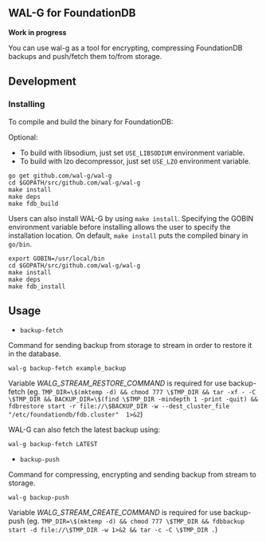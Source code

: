 ## WAL-G for FoundationDB

**Work in progress**

You can use wal-g as a tool for encrypting, compressing FoundationDB backups and push/fetch them to/from storage.

Development
-----------
### Installing
To compile and build the binary for FoundationDB:

Optional:

- To build with libsodium, just set `USE_LIBSODIUM` environment variable.
- To build with lzo decompressor, just set `USE_LZO` environment variable.
```
go get github.com/wal-g/wal-g
cd $GOPATH/src/github.com/wal-g/wal-g
make install
make deps
make fdb_build
```
Users can also install WAL-G by using `make install`. Specifying the GOBIN environment variable before installing allows the user to specify the installation location. On default, `make install` puts the compiled binary in `go/bin`.
```
export GOBIN=/usr/local/bin
cd $GOPATH/src/github.com/wal-g/wal-g
make install
make deps
make fdb_install
```

Usage
-----

* ``backup-fetch``

Command for sending backup from storage to stream in order to restore it in the database.

```
wal-g backup-fetch example_backup
```

Variable _WALG_STREAM_RESTORE_COMMAND_ is required for use backup-fetch
(eg. ```TMP_DIR=\$(mktemp -d) && chmod 777 \$TMP_DIR && tar -xf - -C \$TMP_DIR && BACKUP_DIR=\$(find \$TMP_DIR -mindepth 1 -print -quit) && fdbrestore start -r file://\$BACKUP_DIR -w --dest_cluster_file "/etc/foundationdb/fdb.cluster"  1>&2```)

WAL-G can also fetch the latest backup using:

```
wal-g backup-fetch LATEST
```

* ``backup-push``

Command for compressing, encrypting and sending backup from stream to storage.

```
wal-g backup-push
```

Variable _WALG_STREAM_CREATE_COMMAND_ is required for use backup-push 
(eg. ```TMP_DIR=\$(mktemp -d) && chmod 777 \$TMP_DIR && fdbbackup start -d file://\$TMP_DIR -w 1>&2 && tar -c -C \$TMP_DIR .```)


